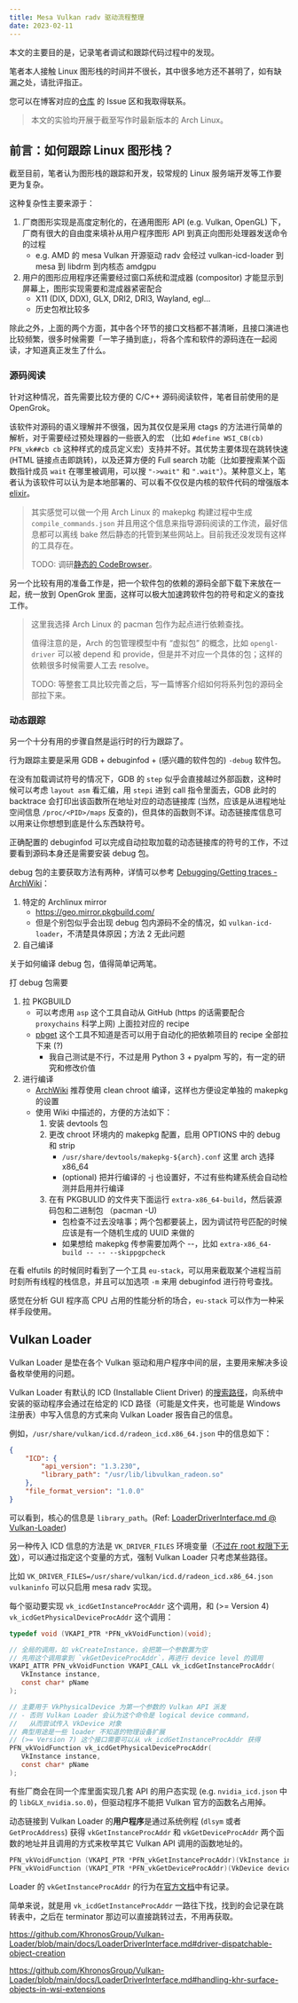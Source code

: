 ```yaml
---
title: Mesa Vulkan radv 驱动流程整理
date: 2023-02-11
---
```


本文的主要目的是，记录笔者调试和跟踪代码过程中的发现。

笔者本人接触 Linux 图形栈的时间并不很长，其中很多地方还不甚明了，如有缺漏之处，请批评指正。

您可以在博客对应的[仓库](https://github.com/libreliu/libreliu.github.io) 的 Issue 区和我取得联系。

> 本文的实验均开展于截至写作时最新版本的 Arch Linux。

## 前言：如何跟踪 Linux 图形栈？

截至目前，笔者认为图形栈的跟踪和开发，较常规的 Linux 服务端开发等工作要更为复杂。

这种复杂性主要来源于：

1. 厂商图形实现是高度定制化的，在通用图形 API (e.g. Vulkan, OpenGL) 下，厂商有很大的自由度来填补从用户程序图形 API 到真正向图形处理器发送命令的过程
   - e.g. AMD 的 mesa Vulkan 开源驱动 radv 会经过 vulkan-icd-loader 到 mesa 到 libdrm 到内核态 amdgpu
2. 用户的图形应用程序还需要经过窗口系统和混成器 (compositor) 才能显示到屏幕上，图形实现需要和混成器紧密配合
   - X11 (DIX, DDX), GLX, DRI2, DRI3, Wayland, egl...
   - 历史包袱比较多

除此之外，上面的两个方面，其中各个环节的接口文档都不甚清晰，且接口演进也比较频繁，很多时候需要「一竿子捅到底」，将各个库和软件的源码连在一起阅读，才知道真正发生了什么。

### 源码阅读

针对这种情况，首先需要比较方便的 C/C++ 源码阅读软件，笔者目前使用的是 OpenGrok。

该软件对源码的语义理解并不很强，因为其仅仅是采用 ctags 的方法进行简单的解析，对于需要经过预处理器的一些嵌入的宏 （比如 `#define WSI_CB(cb) PFN_vk##cb cb` 这种样式的成员定义宏）支持并不好。其优势主要体现在跳转快速 (HTML 链接点击即跳转)，以及还算方便的 Full search 功能（比如要搜索某个函数指针成员 `wait` 在哪里被调用，可以搜 `"->wait"` 和 `".wait"`）。某种意义上，笔者认为该软件可以认为是本地部署的、可以看不仅仅是内核的软件代码的增强版本 [elixir](https://elixir.bootlin.com/)。

> 其实感觉可以做一个用 Arch Linux 的 makepkg 构建过程中生成 `compile_commands.json` 并且用这个信息来指导源码阅读的工作流，最好信息都可以离线 bake 然后静态的托管到某些网站上。目前我还没发现有这样的工具存在。
> 
> TODO: 调研[静态的 CodeBrowser](https://github.com/KDAB/codebrowser)。

另一个比较有用的准备工作是，把一个软件包的依赖的源码全部下载下来放在一起，统一放到 OpenGrok 里面，这样可以极大加速跨软件包的符号和定义的查找工作。

> 这里我选择 Arch Linux 的 pacman 包作为起点进行依赖查找。
> 
> 值得注意的是，Arch 的包管理模型中有 “虚拟包” 的概念，比如 `opengl-driver` 可以被 depend 和 provide，但是并不对应一个具体的包；这样的依赖很多时候需要人工去 resolve。
> 
> TODO: 等整套工具比较完善之后，写一篇博客介绍如何将系列包的源码全部拉下来。

### 动态跟踪

另一个十分有用的步骤自然是运行时的行为跟踪了。

行为跟踪主要是采用 GDB + debuginfod + (感兴趣的软件包的) `-debug` 软件包。

在没有加载调试符号的情况下，GDB 的 `step` 似乎会直接越过外部函数，这种时候可以考虑 `layout asm` 看汇编，用 `stepi` 进到 call 指令里面去，GDB 此时的 backtrace 会打印出该函数所在地址对应的动态链接库 (当然，应该是从进程地址空间信息 `/proc/<PID>/maps` 反查的)，但具体的函数则不详。动态链接库信息可以用来让你想想到底是什么东西缺符号。

正确配置的 debuginfod 可以完成自动拉取加载的动态链接库的符号的工作，不过要看到源码本身还是需要安装 debug 包。

debug 包的主要获取方法有两种，详情可以参考 [Debugging/Getting traces - ArchWiki](https://wiki.archlinux.org/title/Debugging/Getting_traces)：
1. 特定的 Archlinux mirror
   - https://geo.mirror.pkgbuild.com/
   - 但是个别包似乎会出现 debug 包内源码不全的情况，如 `vulkan-icd-loader`，不清楚具体原因；方法 2 无此问题
2. 自己编译

关于如何编译 debug 包，值得简单记两笔。

打 debug 包需要 

1. 拉 PKGBUILD 
   - 可以考虑用 `asp` 这个工具自动从 GitHub (https 的话需要配合 `proxychains` 科学上网) 上面拉对应的 recipe 
   - [pbget](https://xyne.dev/projects/pbget/) 这个工具不知道是否可以用于自动化的把依赖项目的 recipe 全部拉下来 (?)
     - 我自己测试是不行，不过是用 Python 3 + pyalpm 写的，有一定的研究和修改价值
2. 进行编译
   - [ArchWiki](https://wiki.archlinux.org/title/DeveloperWiki:Building_in_a_clean_chroot) 推荐使用 clean chroot 编译，这样也方便设定单独的 makepkg 的设置 
   - 使用 Wiki 中描述的，方便的方法如下：
     1. 安装 devtools 包 
     2. 更改 chroot 环境内的 makepkg 配置，启用 OPTIONS 中的 debug 和 strip
        - `/usr/share/devtools/makepkg-${arch}.conf` 这里 arch 选择 x86_64
        - (optional) 把并行编译的 -j 也设置好，不过有些构建系统会自动检测并启用并行编译
     4. 在有 PKGBULID 的文件夹下面运行 `extra-x86_64-build`，然后装源码包和二进制包 （pacman -U)
        - 包检查不过去没啥事；两个包都要装上，因为调试符号匹配的时候应该是有一个随机生成的 UUID 来做的
        - 如果想给 makepkg 传参需要加两个 --，比如 `extra-x86_64-build -- -- --skippgpcheck`


在看 elfutils 的时候同时看到了一个工具 `eu-stack`，可以用来截取某个进程当前时刻所有线程的栈信息，并且可以加选项 `-m` 来用 debuginfod 进行符号查找。

感觉在分析 GUI 程序高 CPU 占用的性能分析的场合，`eu-stack` 可以作为一种采样手段使用。

## Vulkan Loader

Vulkan Loader 是垫在各个 Vulkan 驱动和用户程序中间的层，主要用来解决多设备枚举使用的问题。

Vulkan Loader 有默认的 ICD (Installable Client Driver) 的[搜索路径](https://github.com/KhronosGroup/Vulkan-Loader/blob/main/docs/LoaderDriverInterface.md#driver-discovery-on-linux)，向系统中安装的驱动程序会通过在给定的 ICD 路径（可能是文件夹，也可能是 Windows 注册表）中写入信息的方式来向 Vulkan Loader 报告自己的信息。

例如，`/usr/share/vulkan/icd.d/radeon_icd.x86_64.json` 中的信息如下：

```json
{
    "ICD": {
        "api_version": "1.3.230",
        "library_path": "/usr/lib/libvulkan_radeon.so"
    },
    "file_format_version": "1.0.0"
}
```

可以看到，核心的信息是 `library_path`。(Ref: [LoaderDriverInterface.md @ Vulkan-Loader](https://github.com/KhronosGroup/Vulkan-Loader/blob/main/docs/LoaderDriverInterface.md#driver-manifest-file-format))

另一种传入 ICD 信息的方法是 `VK_DRIVER_FILES` 环境变量（[不过在 root 权限下无效](https://github.com/KhronosGroup/Vulkan-Loader/blob/main/docs/LoaderInterfaceArchitecture.md#elevated-privilege-caveats)），可以通过指定这个变量的方式，强制 Vulkan Loader 只考虑某些路径。

比如 `VK_DRIVER_FILES=/usr/share/vulkan/icd.d/radeon_icd.x86_64.json vulkaninfo` 可以只启用 mesa radv 实现。

每个驱动要实现 `vk_icdGetInstanceProcAddr` 这个调用，和 (>= Version 4) `vk_icdGetPhysicalDeviceProcAddr` 这个调用：
```c
typedef void (VKAPI_PTR *PFN_vkVoidFunction)(void);

// 全局的调用，如 vkCreateInstance，会把第一个参数置为空
// 先用这个调用拿到 `vkGetDeviceProcAddr`，再进行 device level 的调用
VKAPI_ATTR PFN_vkVoidFunction VKAPI_CALL vk_icdGetInstanceProcAddr(
   VkInstance instance,
   const char* pName
);

// 主要用于 VkPhysicalDevice 为第一个参数的 Vulkan API 派发
// - 否则 Vulkan Loader 会认为这个命令是 logical device command，
//   从而尝试传入 VkDevice 对象 
// 典型用途是一些 loader 不知道的物理设备扩展
// (>= Version 7) 这个接口需要可以从 vk_icdGetInstanceProcAddr 获得
PFN_vkVoidFunction vk_icdGetPhysicalDeviceProcAddr(
   VkInstance instance,
   const char* pName
);
```

有些厂商会在同一个库里面实现几套 API 的用户态实现 (e.g. `nvidia_icd.json` 中的 `libGLX_nvidia.so.0`)，但驱动程序不能把 Vulkan 官方的函数名占用掉。

动态链接到 Vulkan Loader 的**用户程序**是通过系统例程 (`dlsym` 或者 `GetProcAddress`) 获得 `vkGetInstanceProcAddr` 和 `vkGetDeviceProcAddr` 两个函数的地址并且调用的方式来枚举其它 Vulkan API 调用的函数地址的。

```c
PFN_vkVoidFunction (VKAPI_PTR *PFN_vkGetInstanceProcAddr)(VkInstance instance, const char* pName)
PFN_vkVoidFunction (VKAPI_PTR *PFN_vkGetDeviceProcAddr)(VkDevice device, const char* pName)
```

Loader 的 `vkGetInstanceProcAddr` 的行为在[官方文档](https://github.com/KhronosGroup/Vulkan-Loader/blob/main/docs/LoaderDriverInterface.md#driver-unknown-physical-device-extensions)中有记录。

简单来说，就是用 `vk_icdGetInstanceProcAddr` 一路往下找，找到的会记录在跳转表中，之后在 terminator 那边可以直接跳转过去，不用再获取。

https://github.com/KhronosGroup/Vulkan-Loader/blob/main/docs/LoaderDriverInterface.md#driver-dispatchable-object-creation

https://github.com/KhronosGroup/Vulkan-Loader/blob/main/docs/LoaderDriverInterface.md#handling-khr-surface-objects-in-wsi-extensions